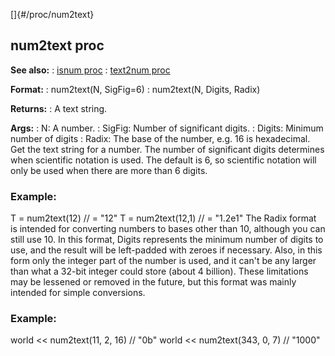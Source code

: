 []{#/proc/num2text}
## num2text proc
**See also:**
:   [isnum proc](#/proc/isnum)
:   [text2num proc](#/proc/text2num)
<!-- -->
**Format:**
:   num2text(N, SigFig=6)
:   num2text(N, Digits, Radix)
<!-- -->
**Returns:**
:   A text string.
<!-- -->
**Args:**
:   N: A number.
:   SigFig: Number of significant digits.
:   Digits: Minimum number of digits
:   Radix: The base of the number, e.g. 16 is hexadecimal.
Get the text string for a number. The number of significant digits
determines when scientific notation is used. The default is 6, so
scientific notation will only be used when there are more than 6 digits.
### Example:
T = num2text(12) // = \"12\" T = num2text(12,1) // = \"1.2e1\"
The Radix format is intended for converting numbers to bases other than
10, although you can still use 10. In this format, Digits represents the
minimum number of digits to use, and the result will be left-padded with
zeroes if necessary. Also, in this form only the integer part of the
number is used, and it can\'t be any larger than what a 32-bit integer
could store (about 4 billion). These limitations may be lessened or
removed in the future, but this format was mainly intended for simple
conversions.
### Example:
world \<\< num2text(11, 2, 16) // \"0b\" world \<\< num2text(343, 0, 7)
// \"1000\"